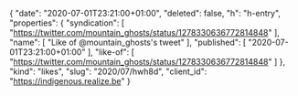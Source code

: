 {
  "date": "2020-07-01T23:21:00+01:00",
  "deleted": false,
  "h": "h-entry",
  "properties": {
    "syndication": [
      "https://twitter.com/mountain_ghosts/status/1278330636772814848"
    ],
    "name": [
      "Like of @mountain_ghosts's tweet"
    ],
    "published": [
      "2020-07-01T23:21:00+01:00"
    ],
    "like-of": [
      "https://twitter.com/mountain_ghosts/status/1278330636772814848"
    ]
  },
  "kind": "likes",
  "slug": "2020/07/hwh8d",
  "client_id": "https://indigenous.realize.be"
}
